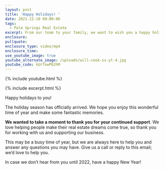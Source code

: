 ```yaml
---
layout: post
title: 'Happy Holidays! '
date: 2021-12-10 00:00:00
tags:
  - Palm Springs Real Estate
excerpt: From our team to your family, we want to wish you a happy holiday season.
enclosure:
pullquote:
enclosure_type: video/mp4
enclosure_time:
use_youtube_image: true
youtube_alternate_image: /uploads/will-cook-ss-yt-4.jpg
youtube_code: kUrfowP62hM
---
```

{% include youtube.html %}

{% include excerpt.html %}

Happy holidays to you\!

The holiday season has officially arrived. We hope you enjoy this wonderful time of year and make some fantastic memories.

**We wanted to take a moment to thank you for your continued support**. We love helping people make their real estate dreams come true, so thank you for working with us and supporting our business.

This may be a busy time of year, but we are always here to help you and answer any questions you may have. Give us a call or reply to this email; we’d love to help you.

In case we don’t hear from you until 2022, have a happy New Year\!
